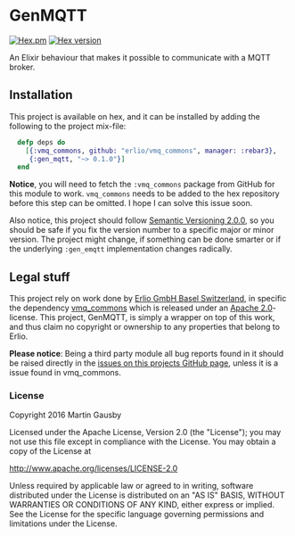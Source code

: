 # GenMQTT

[![Hex.pm](https://img.shields.io/hexpm/l/gen_mqtt.svg "Apache 2.0 Licensed")](https://github.com/gausby/gen_mqtt/blob/master/LICENSE)
[![Hex version](https://img.shields.io/hexpm/v/gen_mqtt.svg "Hex version")](https://hex.pm/packages/gen_mqtt)

An Elixir behaviour that makes it possible to communicate with a MQTT broker.


## Installation

This project is available on hex, and it can be installed by adding the following to the project mix-file:

``` elixir
  defp deps do
    [{:vmq_commons, github: "erlio/vmq_commons", manager: :rebar3},
     {:gen_mqtt, "~> 0.1.0"}]
  end
```

**Notice**, you will need to fetch the `:vmq_commons` package from GitHub for this module to work. `vmq_commons` needs to be added to the hex repository before this step can be omitted. I hope I can solve this issue soon.

Also notice, this project should follow [Semantic Versioning 2.0.0](http://semver.org), so you should be safe if you fix the version number to a specific major or minor version. The project might change, if something can be done smarter or if the underlying `:gen_emqtt` implementation changes radically.


## Legal stuff

This project rely on work done by [Erlio GmbH Basel Switzerland](http://erl.io), in specific the dependency [vmq_commons](https://github.com/erlio/vmq_commons/) which is released under an [Apache 2.0](https://github.com/erlio/vmq_commons/blob/master/LICENSE.txt)-license. This project, GenMQTT, is simply a wrapper on top of this work, and thus claim no copyright or ownership to any properties that belong to Erlio.

**Please notice**: Being a third party module all bug reports found in it should be raised directly in the [issues on this projects GitHub page](https://github.com/gausby/gen_mqtt/issues), unless it is a issue found in vmq_commons.


### License

Copyright 2016 Martin Gausby

Licensed under the Apache License, Version 2.0 (the "License"); you may not use this file except in compliance with the License. You may obtain a copy of the License at

http://www.apache.org/licenses/LICENSE-2.0

Unless required by applicable law or agreed to in writing, software distributed under the License is distributed on an "AS IS" BASIS, WITHOUT WARRANTIES OR CONDITIONS OF ANY KIND, either express or implied. See the License for the specific language governing permissions and limitations under the License.
